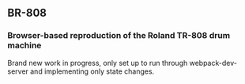## BR-808
### Browser-based reproduction of the Roland TR-808 drum machine

Brand new work in progress, only set up to run through webpack-dev-server and implementing only state changes.